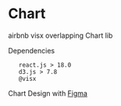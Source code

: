 # Chart

airbnb visx overlapping Chart lib

Dependencies

```
   react.js > 18.0
   d3.js > 7.8
   @visx
```

Chart Design with [Figma](<https://www.figma.com/file/RgotyAKulQl2V0eSxc8sou/Fikri-Chart-Library---v.1-(preview)?type=design&node-id=1929-8&mode=design&t=MbVY9k1NZbvsPSpD-0>)
